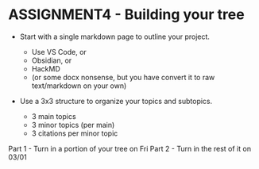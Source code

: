 # ASSIGNMENT4 - Building your tree

- Start with a single markdown page to outline your project.
  - Use VS Code, or 
  - Obsidian, or 
  - HackMD
  - (or some docx nonsense, but you have convert it to raw text/markdown on your own)
  
- Use a 3x3 structure to organize your topics and subtopics.
  - 3 main topics
  - 3 minor topics (per main)
  - 3 citations per minor topic


Part 1 - Turn in a portion of your tree on Fri 
Part 2 - Turn in the rest of it on 03/01
